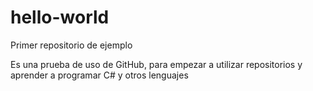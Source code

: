 # hello-world
Primer repositorio de ejemplo

Es una prueba de uso de GitHub, para empezar a utilizar repositorios y aprender a programar C# y otros lenguajes

